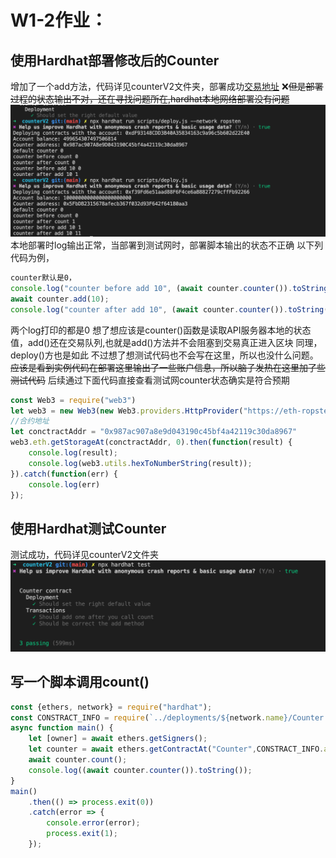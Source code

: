 # W1-2作业：
## 使用Hardhat部署修改后的Counter
增加了一个add方法，代码详见counterV2文件夹，部署成功[交易地址](https://ropsten.etherscan.io/tx/0xf5ba6271ee575128e22b713f0192cab1406658c3a25a44b123899e63ffad56dd)
❌~~但是部署过程的状态输出不对，还在寻找问题所在,hardhat本地网络部署没有问题~~
![error](media/16458761030216/error.png)
本地部署时log输出正常，当部署到测试网时，部署脚本输出的状态不正确
以下列代码为例，
```javascript
counter默认是0，
console.log("counter before add 10", (await counter.counter()).toString());
await counter.add(10);
console.log("counter after add 10", (await counter.counter()).toString());
```
两个log打印的都是0
想了想应该是counter()函数是读取API服务器本地的状态值，add()还在交易队列,也就是add()方法并不会阻塞到交易真正进入区块
同理，deploy()方也是如此
不过想了想测试代码也不会写在这里，所以也没什么问题。~~应该是看到实例代码在部署这里输出了一些账户信息，所以脑子发热在这里加了些测试代码~~
后续通过下面代码直接查看测试网counter状态确实是符合预期
```javascript
const Web3 = require("web3")
let web3 = new Web3(new Web3.providers.HttpProvider("https://eth-ropsten.alchemyapi.io/v2/xxx"));
//合约地址
let conctractAddr = "0x987ac907a8e9d043190c45bf4a42119c30da8967"
web3.eth.getStorageAt(conctractAddr, 0).then(function(result) {
    console.log(result);
    console.log(web3.utils.hexToNumberString(result));
}).catch(function(err) {
    console.log(err)
});
```
## 使用Hardhat测试Counter
测试成功，代码详见counterV2文件夹![测试](media/16458761030216/test.png)
## 写一个脚本调用count()
```javascript
const {ethers, network} = require("hardhat");
const CONSTRACT_INFO = require(`../deployments/${network.name}/Counter.json`)
async function main() {
    let [owner] = await ethers.getSigners();
    let counter = await ethers.getContractAt("Counter",CONSTRACT_INFO.address,owner);
    await counter.count();
    console.log((await counter.counter()).toString());
}
main()
    .then(() => process.exit(0))
    .catch(error => {
        console.error(error);
        process.exit(1);
    });
```